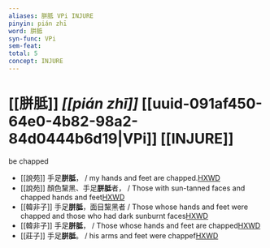 ```yaml
---
aliases: 胼胝 VPi INJURE
pinyin: pián zhī
word: 胼胝
syn-func: VPi
sem-feat: 
total: 5
concept: INJURE 
---
```

# [[胼胝]] *[[pián zhī]]*  [[uuid-091af450-64e0-4b82-98a2-84d0444b6d19|VPi]] [[INJURE]]
be chapped
 - [[說苑]] 手足**胼胝**，
                     / my hands and feet are chapped.[HXWD](https://hxwd.org/textview.html?location=CH1a0907_CHANT_006-3a.9)
 - [[說苑]] 顏色黧黑、手足**胼胝**者，
                     / Those with sun-tanned faces and chapped hands and feet[HXWD](https://hxwd.org/textview.html?location=CH1a0907_CHANT_006-4a.5)
 - [[韓非子]] 手足**胼胝**，面目黧黑者 / Those whose hands and feet were chapped and those who had dark sunburnt faces[HXWD](https://hxwd.org/textview.html?location=KR3c0005_tls_032-78a.6)
 - [[韓非子]] 手足**胼胝**， / Those whose hands and feet are chapped[HXWD](https://hxwd.org/textview.html?location=KR3c0005_tls_032-80a.3)
 - [[莊子]] 手足**胼胝**。
                     / his arms and feet were chappef[HXWD](https://hxwd.org/textview.html?location=KR5c0126_tls_028-15a.5)